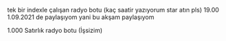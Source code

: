 tek bir indexle çalışan radyo botu (kaç saatir yazıyorum star atın pls)
19.00 1.09.2021 de paylaşıyom yani bu akşam paylaşıyom

1.000 Satırlık radyo botu (İşsizim)
